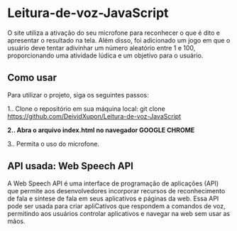 # Leitura-de-voz-JavaScript
O site utiliza a ativação do seu microfone para reconhecer o que é dito e apresentar o resultado na tela. Além disso, foi adicionado um jogo em que o usuário deve tentar adivinhar um número aleatório entre 1 e 100, proporcionando uma atividade lúdica e um objetivo para o usuário.

## Como usar
Para utilizar o projeto, siga os seguintes passos:

1.. Clone o repositório em sua máquina local: git clone https://github.com/DeividXupon/Leitura-de-voz-JavaScript

**2.. Abra o arquivo index.html no navegador GOOGLE CHROME**

3.. Permita o uso do microfone.

## API usada: Web Speech API
A Web Speech API é uma interface de programação de aplicações (API) que permite aos desenvolvedores incorporar recursos de reconhecimento de fala e síntese de fala em seus aplicativos e páginas da web. Essa API pode ser usada para criar apliCativos que respondem a comandos de voz, permitindo aos usuários controlar aplicativos e navegar na web sem usar as mãos.
